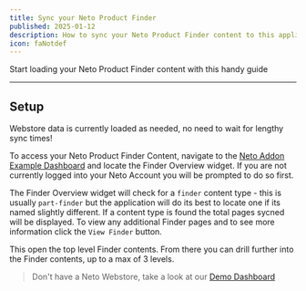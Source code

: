 ```yaml
---
title: Sync your Neto Product Finder
published: 2025-01-12
description: How to sync your Neto Product Finder content to this application
icon: faNotdef
---
```


Start loading your Neto Product Finder content with this handy guide

---

## Setup

Webstore data is currently loaded as needed, no need to wait for lengthy sync times!

To access your Neto Product Finder Content, navigate to the [Neto Addon Example Dashboard](/dashboard) and locate the Finder Overview widget. If you are not currently logged into your Neto Account you will be prompted to do so first.

The Finder Overview widget will check for a `finder` content type - this is usually `part-finder` but the application will do its best to locate one if its named slightly different. If a content type is found the total pages sycned will be displayed. To view any additional Finder pages and to see more information click the `View Finder` button.

This open the top level Finder contents. From there you can drill further into the Finder contents, up to a max of 3 levels.

> Don't have a Neto Webstore, take a look at our [Demo Dashboard](/demo)
